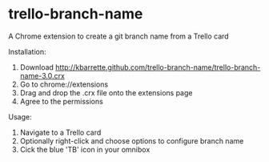 trello-branch-name
==================

A Chrome extension to create a git branch name from a Trello card

Installation:

1. Download http://kbarrette.github.com/trello-branch-name/trello-branch-name-3.0.crx
2. Go to chrome://extensions
3. Drag and drop the .crx file onto the extensions page
4. Agree to the permissions

Usage:

1. Navigate to a Trello card
2. Optionally right-click and choose options to configure branch name
3. Cick the blue 'TB' icon in your omnibox

